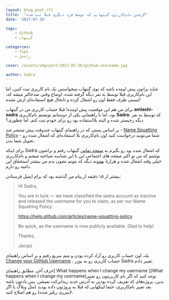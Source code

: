 ```yaml
---
layout: blog_post_rtl
title:  "گرفتن نام‌کاربری گیتهابی که توسط فرد دیگری قبلا ثبت شده"
date: '2017-07-26'

tags:
    - Github
    - گیتهاب

categories:
    - Tips
    - راه‌حل

cover: /assets/img/post/2017-07-26/github-username.jpg

author: Sadra
---
```


شاید براتون پیش اومده باشه که توی گیتهاب میخواستین یک نام کاربری ثبت کنین، اما این نام‌کاربری قبلا توسط یه نفر دیگه گرفته شده. اوضاع وقتی ضدحالتر میشه که، میبینی طرف فقط اون رو اشغال کرده و تابحال هیچ استفاده‌ای ازش نشده!

برای من هم این موقعیت پیش اومده! قبلا حساب کاربری من در گیتهاب **amlashi-sadra** بود، اما با راهنمایی یکی از دوستانم تونستم نام‌کاربری **Sadra**، که توسط یه نفر دیگه رجیستر شده و البته بلااستفاده بود رو برای خودم ثبت کنم. اما چطوری؟

بر اساس پستی که در راهنمای گیتهاب چندوقت پیش منتشر شد - [Name Squatting Policy](https://help.github.com/articles/name-squatting-policy/) - شما می‌تونید درخواست کنید اون نام‌کاربری بلا استفاده‌ای که اشغال شده رو تحویل شما بدن.

برای اینکه Sadra که اشغال شده بود رو بگیرم به [صفحه تماس](https://github.com/contact) گیتهاب رفتم و براشون نوشتم که من تو اکثر صفحه های اجتماعی این با این شناسه شناخته میشم و نام‌کاربری خیلی وقته اشغال شده و هزارتا بهوونه دیگه که بتونم نشون بدم من بیشتر استحقاق این دامنه رو دارم.

بیشتر از ۱۵ دقیقه از پیام من گذشته بود که برام ایمیل فرستادن:

> Hi Sadra,
>
> You are in luck — we have classified the sadra account as inactive and released the username for you to claim, as per our Name Squatting Policy:
>
> https://help.github.com/articles/name-squatting-policy
>
> Be quick, as the username is now publicly available. Glad to help!
>
> Thanks,
>
> Jacqui

بله، اون حساب کاربری رو آزاد کرده بودن و منم سریع رفتم و بر اساس راهنمای [Change your GitHub Username](https://help.github.com/articles/changing-your-github-username/) ، حساب کاربری رو به یوزر Sadra تغییر دادم.


حرف آخر، مطابق راهنمای[ What happens when I change my username ](What happens when I change my username)توجه کنید که اگر نام کاربریتون رو تغییر بدین، پروژه‌های که تعریف کرده بودین به آدرس جدید ریدایرکت نمیشن. پس یادتون باشه بعد تغییر نام‌کاربری، حتما لینکهایی که قبلا به پروژتون داده بودید (مثل وبلاگ یا اگر لایبرری ریلیز شده) رو هم اصلاح کنید.
